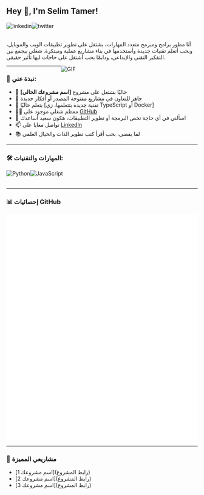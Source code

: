 ## Hey 👋, I'm Selim Tamer!

<a href='https://www.linkedin.com/in/selim-tamer/'><img align='left' alt="linkedin" src="https://raw.githubusercontent.com/rahul-jha98/rahul-jha98/561d474902b59c7429ec22bb73e225696c27b202/assets/linkedin.svg" height='18px'/></a>
<a href='https://twitter.com/selimtamerdev'><img align='left' alt="twitter" src="https://raw.githubusercontent.com/rahul-jha98/rahul-jha98/561d474902b59c7429ec22bb73e225696c27b202/assets/twitter.svg" height='18px'/></a>

<br/><br/>

أنا مطور برامج ومبرمج متعدد المهارات، بشتغل على تطوير تطبيقات الويب والموبايل، وبحب أتعلم تقنيات جديدة وأستخدمها في بناء مشاريع عملية ومبتكرة. شغلي بيجمع بين التفكير التقني والإبداعي، ودايمًا بحب أشتغل على حاجات ليها تأثير حقيقي.

<img align="right" alt="GIF" src="https://raw.githubusercontent.com/rahul-jha98/rahul-jha98/main/techstack.gif" width="360px"/>

---

### 🧠 نبذة عني:

- 🔭 حاليًا بشتغل على مشروع **[اسم مشروعك الحالي]**
- 🤝 جاهز للتعاون في مشاريع مفتوحة المصدر أو أفكار جديدة
- 🌱 بتعلم حاليًا [تقنية جديدة بتتعلمها، زي TypeScript أو Docker]
- 👨‍💻 معظم شغلي موجود على [GitHub](https://github.com/selimtamer)
- 💬 اسألني في أي حاجة تخص البرمجة أو تطوير التطبيقات، هكون سعيد أساعدك
- 📫 تواصل معايا على [LinkedIn](https://www.linkedin.com/in/selim-tamer/)
- 📚 لما بفضى، بحب أقرأ كتب تطوير الذات والخيال العلمي

---

### 🛠️ المهارات والتقنيات:

<a href="https://www.python.org" target="_blank">
  <img align="left" alt="Python" height="42px" src="https://raw.githubusercontent.com/rahul-jha98/github_readme_icons/main/language_and_tools/square/python/python.svg">
</a>
<a href="https://developer.mozilla.org/en-US/docs/Web/JavaScript" target="_blank">
  <img align="left" alt="JavaScript" height="42px" src="https://raw.githubusercontent.com/rahul-jha98/github_readme_icons/main/language_and_tools/square/javascript/javascript.svg">
</a>

<br/><br/>

---

### 📊 إحصائيات GitHub

![Stats Overview](https://raw.githubusercontent.com/rahul-jha98/github-stats-transparent/output/generated/overview.svg)
![Most Used Languages](https://raw.githubusercontent.com/rahul-jha98/github-stats-transparent/output/generated/languages.svg)

---

### 🚀 مشاريعي المميزة

- [اسم مشروعك 1](رابط المشروع)
- [اسم مشروعك 2](رابط المشروع)
- [اسم مشروعك 3](رابط المشروع)
